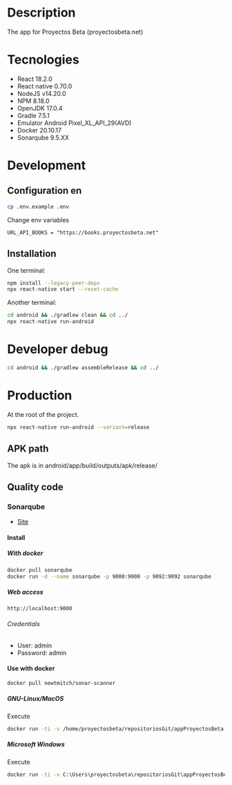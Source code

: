 # Description

The app for Proyectos Beta (proyectosbeta.net)

# Tecnologies

-   React 18.2.0
-   React native 0.70.0
-   NodeJS v14.20.0
-   NPM 8.18.0
-   OpenJDK 17.0.4
-   Gradle 7.5.1
-   Emulator Android Pixel_XL_API_29(AVD)
-   Docker 20.10.17
-   Sonarqube 9.5.XX

# Development

## Configuration en

```bash
cp .env.example .env
```

Change env variables

```
URL_API_BOOKS = "https://books.proyectosbeta.net"
```

## Installation

One terminal:

```bash
npm install --legacy-peer-deps
npx react-native start --reset-cache
```

Another terminal:

```bash
cd android && ./gradlew clean && cd ../
npx react-native run-android
```

# Developer debug

```bash
cd android && ./gradlew assembleRelease && cd ../
```

# Production

At the root of the project.

```bash
npx react-native run-android --variant=release
```

## APK path

The apk is in android/app/build/outputs/apk/release/

## Quality code

### Sonarqube

-   [Site](https://www.sonarqube.org/)

#### Install

##### With docker

```bash
docker pull sonarqube
docker run -d --name sonarqube -p 9000:9000 -p 9092:9092 sonarqube
```

##### Web access

```
http://localhost:9000
```

###### Credentials

-   User: admin
-   Password: admin

#### Use with docker

```bash
docker pull newtmitch/sonar-scanner

```

##### GNU-Linux/MacOS

Execute

```bash
docker run -ti -v /home/proyectosbeta/repositoriosGit/appProyectosBeta:/usr/src --link sonarqube newtmitch/sonar-scanner
```

##### Microsoft Windows

Execute

```bash
docker run -ti -v C:\Users\proyectosbeta\repositoriosGit\appProyectosBeta:/usr/src --link sonarqube newtmitch/sonar-scanner
```
